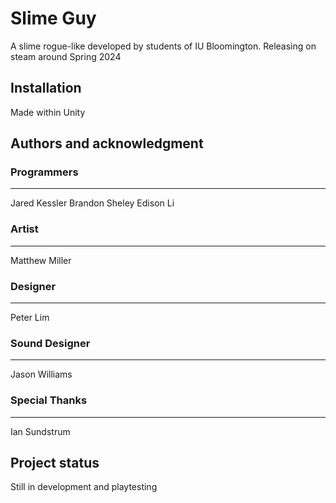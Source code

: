 # Slime Guy
A slime rogue-like developed by students of IU Bloomington. Releasing on steam around Spring 2024

## Installation
Made within Unity

## Authors and acknowledgment
### Programmers
***
Jared Kessler
Brandon Sheley
Edison Li

### Artist
***
Matthew Miller

### Designer
***
Peter Lim

### Sound Designer
***
Jason Williams

### Special Thanks
***
Ian Sundstrum

## Project status
Still in development and playtesting
